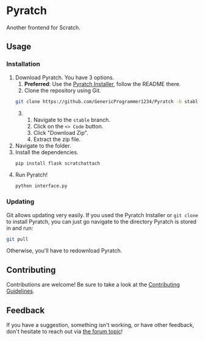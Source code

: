 # Pyratch
Another frontend for Scratch.

## Usage

### Installation

1. Download Pyratch. You have 3 options.
   1. **Preferred**: Use the [Pyratch Installer](https://github.com/GenericProgrammer1234/PyratchInstaller), follow the README there.
   2.  Clone the repository using Git.
      ```sh
      git clone https://github.com/GenericProgrammer1234/Pyratch -b stable
      ```
   3. 1. Navigate to the `stable` branch.
      1. Click on the `<> Code` button.
      2. Click "Download Zip".
      3. Extract the zip file.
3. Navigate to the folder.
4. Install the dependencies. <!-- Update this when a requirements.txt file gets added -->
   ```sh
   pip install flask scratchattach
   ```
5. Run Pyratch!
   ```sh
   python interface.py
   ```

### Updating

Git allows updating very easily. If you used the Pyratch Installer or `git clone` to install Pyratch, you can just go navigate to the directory Pyratch is stored in and run:

```sh
git pull
```

Otherwise, you'll have to redownload Pyratch.


## Contributing

Contributions are welcome! Be sure to take a look at the [Contributing Guidelines](CONTRIBUTING.md).

## Feedback

If you have a suggestion, something isn't working, or have other feedback, don't hesitate to reach out via [the forum topic](https://scratch.mit.edu/discuss/topic/705619/)!
